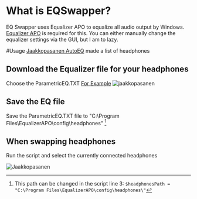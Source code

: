# What is EQSwapper?

EQ Swapper uses Equalizer APO to equalize all audio output by Windows.
[Equalizer APO](https://sourceforge.net/projects/equalizerapo/) is required for this.
You can either manually change the equalizer settings via the GUI, but I am to lazy.

#Usage
[Jaakkopasanen AutoEQ](https://github.com/jaakkopasanen/AutoEq/tree/master/results) made a list of headphones

## Download the Equalizer file for your headphones

Choose the ParametricEQ.TXT
[For Example](https://github.com/jaakkopasanen/AutoEq/tree/master/results/oratory1990/harman_in-ear_2019v2/1MORE%20Quad%20Driver)
![jaakkopasanen](https://i.ibb.co/J2cFJ0s/2020-12-06-16-36-18-Auto-Eq-results-oratory1990-harman-in-ear-2019v2-1-MORE-Quad-Driver-at-master-ja.png 'Download Headphone EQ setting')

## Save the EQ file

Save the ParametricEQ.TXT file to "C:\Program Files\EqualizerAPO\config\headphones\" [^1]

[^1]:
    This path can be changed in the script line 3:
    `$headphonesPath = "C:\Program Files\EqualizerAPO\config\headphones\"`

## When swapping headphones

Run the script and select the currently connected headphones

![Jaakkopasanen](https://i.ibb.co/NsnCL3P/2020-12-06-16-35-02-EQSwapper-ps1-Shortcut.png 'Select headphone')
